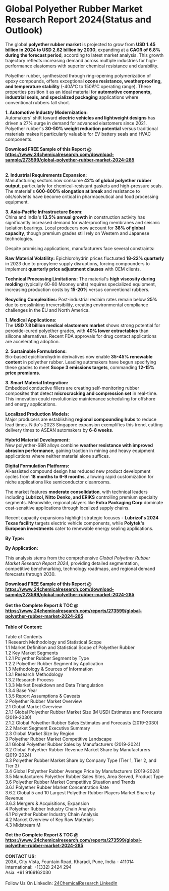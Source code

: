 <h1>Global Polyether Rubber Market Research Report 2024(Status and Outlook)</h1><p>The global <strong>polyether rubber market</strong> is projected to grow from <strong>USD 1.45 billion in 2024 to USD 2.62 billion by 2030</strong>, expanding at a <strong>CAGR of 6.8% during the forecast period</strong>, according to latest market analysis. This growth trajectory reflects increasing demand across multiple industries for high-performance elastomers with superior chemical resistance and durability.</p><p>Polyether rubber, synthesized through ring-opening polymerization of epoxy compounds, offers exceptional <strong>ozone resistance, weatherproofing, and temperature stability</strong> (-40Â°C to 150Â°C operating range). These properties position it as an ideal material for <strong>automotive components, industrial seals, and specialized packaging</strong> applications where conventional rubbers fall short.</p><p><strong>1. Automotive Industry Modernization:</strong><br>
Automakers' shift toward <strong>electric vehicles and lightweight designs</strong> has driven a 27% surge in demand for advanced elastomers since 2021. Polyether rubber's <strong>30-50% weight reduction potential</strong> versus traditional materials makes it particularly valuable for EV battery seals and HVAC components.</p><div><b>Download FREE Sample of this Report @ 
            <a href="https://www.24chemicalresearch.com/download-sample/273599/global-polyether-rubber-market-2024-285">
            https://www.24chemicalresearch.com/download-sample/273599/global-polyether-rubber-market-2024-285</a></b></div><br><p><strong>2. Industrial Requirements Expansion:</strong><br>
Manufacturing sectors now consume <strong>42% of global polyether rubber output</strong>, particularly for chemical-resistant gaskets and high-pressure seals. The material's <strong>600-800% elongation at break</strong> and resistance to oils/solvents have become critical in pharmaceutical and food processing equipment.</p><p><strong>3. Asia-Pacific Infrastructure Boom:</strong><br>
China and India's <strong>13.5% annual growth</strong> in construction activity has significantly increased demand for waterproofing membranes and seismic isolation bearings. Local producers now account for <strong>38% of global capacity</strong>, though premium grades still rely on Western and Japanese technologies.</p><p>Despite promising applications, manufacturers face several constraints:</p><p><strong>Raw Material Volatility:</strong> Epichlorohydrin prices fluctuated <strong>18-22% quarterly</strong> in 2023 due to propylene supply disruptions, forcing compounders to implement <strong>quarterly price adjustment clauses</strong> with OEM clients.</p><p><strong>Technical Processing Limitations:</strong> The material's <strong>high viscosity during molding</strong> (typically 60-80 Mooney units) requires specialized equipment, increasing production costs by <strong>15-20%</strong> versus conventional rubbers.</p><p><strong>Recycling Complexities:</strong> Post-industrial reclaim rates remain below <strong>25%</strong> due to crosslinking irreversibility, creating environmental compliance challenges in the EU and North America.</p><p><strong>1. Medical Applications:</strong><br>
The <strong>USD 7.8 billion medical elastomers market</strong> shows strong potential for peroxide-cured polyether grades, with <strong>40% lower extractables</strong> than silicone alternatives. Recent FDA approvals for drug contact applications are accelerating adoption.</p><p><strong>2. Sustainable Formulations:</strong><br>
Bio-based epichlorohydrin derivatives now enable <strong>35-45% renewable content</strong> in polyether rubber. Leading automakers have begun specifying these grades to meet <strong>Scope 3 emissions targets</strong>, commanding <strong>12-15% price premiums</strong>.</p><p><strong>3. Smart Material Integration:</strong><br>
Embedded conductive fillers are creating self-monitoring rubber composites that detect <strong>microcracking and compression set</strong> in real-time. This innovation could revolutionize maintenance scheduling for offshore and energy applications.</p><p><strong>Localized Production Models:</strong><br>
	Major producers are establishing <strong>regional compounding hubs</strong> to reduce lead times. Nitto's 2023 Singapore expansion exemplifies this trend, cutting delivery times to ASEAN automakers by <strong>6-8 weeks</strong>.</p><p><strong>Hybrid Material Development:</strong><br>
	New polyether-SBR alloys combine <strong>weather resistance with improved abrasion performance</strong>, gaining traction in mining and heavy equipment applications where neither material alone suffices.</p><p><strong>Digital Formulation Platforms:</strong><br>
	AI-assisted compound design has reduced new product development cycles from <strong>18 months to 6-9 months</strong>, allowing rapid customization for niche applications like semiconductor cleanrooms.</p><p>The market features <strong>moderate consolidation</strong>, with technical leaders including <strong>Lubrizol, Nitto Denko, and ERIKS</strong> controlling premium specialty segments. Meanwhile, regional players like <strong>Extra Packaging Corp</strong> dominate cost-sensitive applications through localized supply chains.</p><p>Recent capacity expansions highlight strategic focuses - <strong>Lubrizol's 2024 Texas facility</strong> targets electric vehicle components, while <strong>Polytek's European investments</strong> cater to renewable energy sealing applications.</p><p><strong>By Type:</strong></p><p><strong>By Application:</strong></p><p>This analysis stems from the comprehensive <em>Global Polyether Rubber Market Research Report 2024</em>, providing detailed segmentation, competitive benchmarking, technology roadmaps, and regional demand forecasts through 2030.</p><div><b>Download FREE Sample of this Report @ 
            <a href="https://www.24chemicalresearch.com/download-sample/273599/global-polyether-rubber-market-2024-285">
            https://www.24chemicalresearch.com/download-sample/273599/global-polyether-rubber-market-2024-285</a></b></div><br><div><b>Get the Complete Report & TOC @ 
            <a href="https://www.24chemicalresearch.com/reports/273599/global-polyether-rubber-market-2024-285">
            https://www.24chemicalresearch.com/reports/273599/global-polyether-rubber-market-2024-285</a></b></div><br>
            <b>Table of Content:</b><p>Table of Contents<br />
1 Research Methodology and Statistical Scope<br />
1.1 Market Definition and Statistical Scope of Polyether Rubber<br />
1.2 Key Market Segments<br />
1.2.1 Polyether Rubber Segment by Type<br />
1.2.2 Polyether Rubber Segment by Application<br />
1.3 Methodology & Sources of Information<br />
1.3.1 Research Methodology<br />
1.3.2 Research Process<br />
1.3.3 Market Breakdown and Data Triangulation<br />
1.3.4 Base Year<br />
1.3.5 Report Assumptions & Caveats<br />
2 Polyether Rubber Market Overview<br />
2.1 Global Market Overview<br />
2.1.1 Global Polyether Rubber Market Size (M USD) Estimates and Forecasts (2019-2030)<br />
2.1.2 Global Polyether Rubber Sales Estimates and Forecasts (2019-2030)<br />
2.2 Market Segment Executive Summary<br />
2.3 Global Market Size by Region<br />
3 Polyether Rubber Market Competitive Landscape<br />
3.1 Global Polyether Rubber Sales by Manufacturers (2019-2024)<br />
3.2 Global Polyether Rubber Revenue Market Share by Manufacturers (2019-2024)<br />
3.3 Polyether Rubber Market Share by Company Type (Tier 1, Tier 2, and Tier 3)<br />
3.4 Global Polyether Rubber Average Price by Manufacturers (2019-2024)<br />
3.5 Manufacturers Polyether Rubber Sales Sites, Area Served, Product Type<br />
3.6 Polyether Rubber Market Competitive Situation and Trends<br />
3.6.1 Polyether Rubber Market Concentration Rate<br />
3.6.2 Global 5 and 10 Largest Polyether Rubber Players Market Share by Revenue<br />
3.6.3 Mergers & Acquisitions, Expansion<br />
4 Polyether Rubber Industry Chain Analysis<br />
4.1 Polyether Rubber Industry Chain Analysis<br />
4.2 Market Overview of Key Raw Materials<br />
4.3 Midstream M</p><div><b>Get the Complete Report & TOC @ 
            <a href="https://www.24chemicalresearch.com/reports/273599/global-polyether-rubber-market-2024-285">
            https://www.24chemicalresearch.com/reports/273599/global-polyether-rubber-market-2024-285</a></b></div><br><b>CONTACT US:</b><br>
            203A, City Vista, Fountain Road, Kharadi, Pune, India - 411014<br>
            International: +1(332) 2424 294<br>
            Asia: +91 9169162030 <br><br>
            Follow Us On LinkedIn: <a href="https://www.linkedin.com/company/24chemicalresearch/">24ChemicalResearch LinkedIn</a>